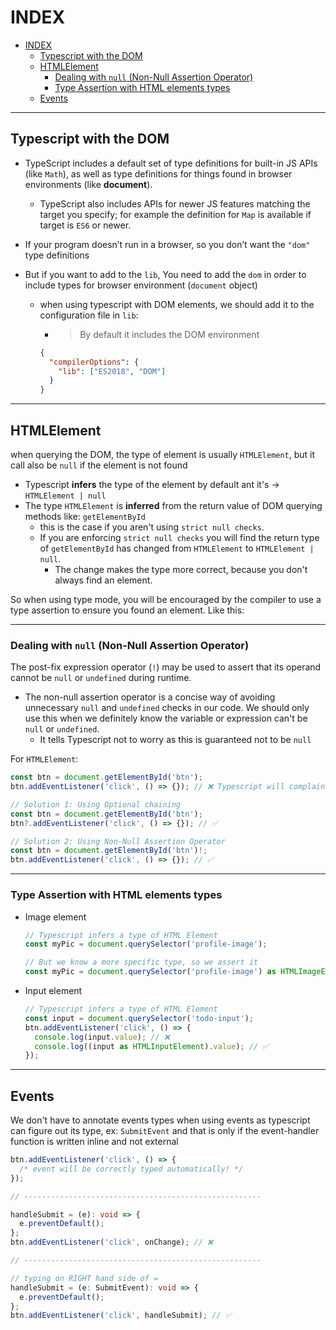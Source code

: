 # INDEX

- [INDEX](#index)
  - [Typescript with the DOM](#typescript-with-the-dom)
  - [HTMLElement](#htmlelement)
    - [Dealing with `null` (Non-Null Assertion Operator)](#dealing-with-null-non-null-assertion-operator)
    - [Type Assertion with HTML elements types](#type-assertion-with-html-elements-types)
  - [Events](#events)

---

## Typescript with the DOM

- TypeScript includes a default set of type definitions for built-in JS APIs (like `Math`), as well as type definitions for things found in browser environments (like **document**).

  - TypeScript also includes APIs for newer JS features matching the target you specify; for example the definition for `Map` is available if target is `ES6` or newer.

- If your program doesn’t run in a browser, so you don’t want the `"dom"` type definitions

- But if you want to add to the `lib`, You need to add the `dom` in order to include types for browser environment (`document` object)

  - when using typescript with DOM elements, we should add it to the configuration file in `lib`:

    - > By default it includes the DOM environment

    ```json
    {
      "compilerOptions": {
        "lib": ["ES2018", "DOM"]
      }
    }
    ```

---

## HTMLElement

when querying the DOM, the type of element is usually `HTMLElement`, but it call also be `null` if the element is not found

- Typescript **infers** the type of the element by default ant it's -> `HTMLElement | null`
- The type `HTMLElement` is **inferred** from the return value of DOM querying methods like: `getElementById`
  - this is the case if you aren't using `strict null checks`.
  - If you are enforcing `strict null checks` you will find the return type of `getElementById` has changed from `HTMLElement` to `HTMLElement | null`.
    - The change makes the type more correct, because you don't always find an element.

So when using type mode, you will be encouraged by the compiler to use a type assertion to ensure you found an element. Like this:

---

### Dealing with `null` (Non-Null Assertion Operator)

The post-fix expression operator (`!`) may be used to assert that its operand cannot be `null` or `undefined` during runtime.

- The non-null assertion operator is a concise way of avoiding unnecessary `null` and `undefined` checks in our code. We should only use this when we definitely know the variable or expression can't be `null` or `undefined`.
  - It tells Typescript not to worry as this is guaranteed not to be `null`

For `HTMLElement`:

```ts
const btn = document.getElementById('btn');
btn.addEventListener('click', () => {}); // ❌ Typescript will complain that btn could be of type null

// Solution 1: Using Optional chaining
const btn = document.getElementById('btn');
btn?.addEventListener('click', () => {}); // ✅

// Solution 2: Using Non-Null Assertion Operator
const btn = document.getElementById('btn')!;
btn.addEventListener('click', () => {}); // ✅
```

---

### Type Assertion with HTML elements types

- Image element

  ```ts
  // Typescript infers a type of HTML Element
  const myPic = document.querySelector('profile-image');

  // But we know a more specific type, so we assert it
  const myPic = document.querySelector('profile-image') as HTMLImageElement;
  ```

- Input element

  ```ts
  // Typescript infers a type of HTML Element
  const input = document.querySelector('todo-input');
  btn.addEventListener('click', () => {
    console.log(input.value); // ❌
    console.log((input as HTMLInputElement).value); // ✅
  });
  ```

---

## Events

We don't have to annotate events types when using events as typescript can figure out its type, ex: `SubmitEvent` and that is only if the event-handler function is written inline and not external

```ts
btn.addEventListener('click', () => {
  /* event will be correctly typed automatically! */
});

// -----------------------------------------------------

handleSubmit = (e): void => {
  e.preventDefault();
};
btn.addEventListener('click', onChange); // ❌

// -----------------------------------------------------

// typing on RIGHT hand side of =
handleSubmit = (e: SubmitEvent): void => {
  e.preventDefault();
};
btn.addEventListener('click', handleSubmit); // ✅
```
